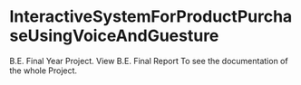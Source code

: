 # InteractiveSystemForProductPurchaseUsingVoiceAndGuesture
B.E. Final Year Project.
View B.E. Final Report To see the documentation of the whole Project.
